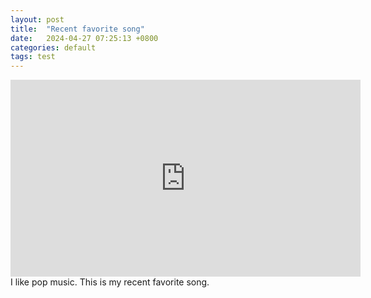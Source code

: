 ```yaml
---
layout: post
title:  "Recent favorite song"
date:   2024-04-27 07:25:13 +0800
categories: default
tags: test
---
```

<iframe width="560" height="315" src="https://www.youtube.com/embed/zhs6t9gB4_4?si=wsb_yUq-2iRpdYge" title="YouTube video player" frameborder="0" allow="accelerometer; autoplay; clipboard-write; encrypted-media; gyroscope; picture-in-picture; web-share" referrerpolicy="strict-origin-when-cross-origin" width="200" height="100"></iframe><br>
I like pop music. This is my recent favorite song.